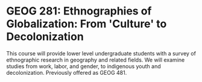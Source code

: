 # GEOG 281: Ethnographies of Globalization: From 'Culture' to Decolonization

This course will provide lower level undergraduate students with a survey of ethnographic research in geography and related fields. We will examine studies from work, labor, and gender, to indigenous youth and decolonization. Previously offered as GEOG 481.